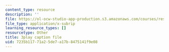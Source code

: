 ```yaml
---
content_type: resource
description: ''
file: https://ol-ocw-studio-app-production.s3.amazonaws.com/courses/res-9-003-brains-minds-and-machines-summer-course-summer-2015/7235b11771a25de7a17b8475141f9e08_QeHuHti530Q.vtt
file_type: application/x-subrip
learning_resource_types: []
resourcetype: Other
title: 3play caption file
uid: 7235b117-71a2-5de7-a17b-8475141f9e08
---
```

